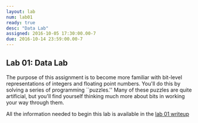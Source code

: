 ```yaml
---
layout: lab
num: lab01
ready: true
desc: "Data Lab"
assigned: 2016-10-05 17:30:00.00-7
due: 2016-10-14 23:59:00.00-7
---
```


## Lab 01: Data Lab

The purpose of this assignment is to become more familiar with
bit-level representations of integers and floating point numbers.
You'll do this by solving a series of programming ``puzzles.'' Many of
these puzzles are quite artificial, but you'll find yourself thinking
much more about bits in working your way through them.

All the information needed to begin this lab is available in the [lab 01 writeup](/lab/lab01/datalab.pdf) 


